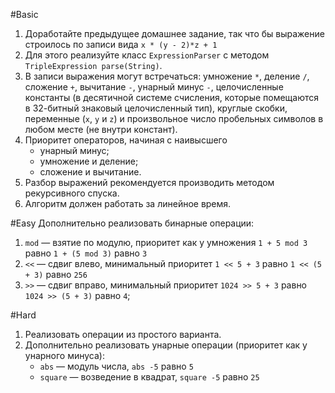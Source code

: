 #Basic
1. Доработайте предыдущее домашнее задание, так что бы выражение строилось по записи вида `x * (y - 2)*z + 1`                     
2. Для этого реализуйте класс `ExpressionParser` с методом `TripleExpression parse(String)`.
3. В записи выражения могут встречаться: умножение `*`, деление `/`, сложение `+`, вычитание `-`, унарный минус `-`, целочисленные константы (в десятичной системе счисления, которые помещаются в 32-битный знаковый целочисленный тип), круглые скобки, переменные (`x`, `y` и `z`) и произвольное число пробельных символов в любом месте (не внутри констант).
4. Приоритет операторов, начиная с наивысшего
	* унарный минус;
	* умножение и деление;
	* сложение и вычитание.
5. Разбор выражений рекомендуется производить методом рекурсивного спуска.
6. Алгоритм должен работать за линейное время.

#Easy
Дополнительно реализовать бинарные операции:

1. `mod` — взятие по модулю, приоритет как у умножения `1 + 5 mod 3` равно `1 + (5 mod 3)` равно `3`
2. `<<` — сдвиг влево, минимальный приоритет `1 << 5 + 3` равно `1 << (5 + 3)` равно `256`
3. `>>` — сдвиг вправо, минимальный приоритет `1024 >> 5 + 3` равно `1024 >> (5 + 3)` равно `4`;


#Hard
1. Реализовать операции из простого варианта.
2. Дополнительно реализовать унарные операции (приоритет как у унарного минуса):
	* `abs` — модуль числа, `abs -5` равно `5`
	* `square` — возведение в квадрат, `square -5` равно `25`